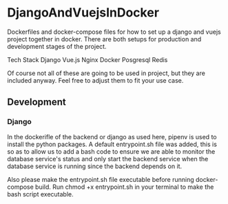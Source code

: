 # DjangoAndVuejsInDocker
Dockerfiles and docker-compose files for how to set up a django and vuejs project together in docker. There are both setups for production and development stages of the project. 

Tech Stack 
Django
Vue.js 
Nginx
Docker
Posgresql
Redis

Of course not all of these are going to be used in project, but they 
are included anyway. Feel free to adjust them to fit your use case. 

## Development
### Django
In the dockerifle of the backend or django as used here, pipenv is used to install the python packages. 
A default entrypoint.sh file was added, this is so as to allow us to add a bash code to ensure we are able to monitor the database service's status and only start the backend service when the database service is running since the backend depends on it.

Also please make the entrypoint.sh file executable before running docker-compose build.
Run chmod +x entrypoint.sh in your terminal to make the bash script executable.


